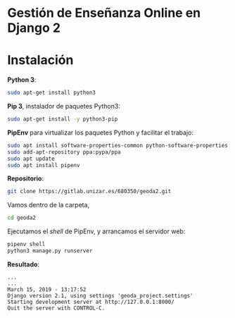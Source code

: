# Gestión de Enseñanza Online en Django 2

# Instalación

**Python 3**:

```bash
sudo apt-get install python3
```

**Pip 3**, instalador de paquetes Python3:

```bash
sudo apt-get install -y python3-pip
```

**PipEnv** para virtualizar los paquetes Python y facilitar el trabajo:

```bash
sudo apt install software-properties-common python-software-properties
sudo add-apt-repository ppa:pypa/ppa
sudo apt update
sudo apt install pipenv
```

**Repositorio**:

```bash
git clone https://gitlab.unizar.es/680350/geoda2.git
```

Vamos dentro de la carpeta,

```bash
cd geoda2
```

Ejecutamos el _shell_ de PipEnv, y arrancamos el servidor web:

```bash
pipenv shell
python3 manage.py runserver
```

**Resultado**:

```
...
...
March 15, 2019 - 13:17:52
Django version 2.1, using settings 'geoda_project.settings'
Starting development server at http://127.0.0.1:8000/
Quit the server with CONTROL-C.
```
